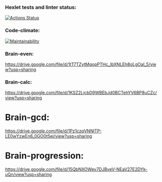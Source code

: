 ### Hexlet tests and linter status:
[![Actions Status](https://github.com/Alaiv/frontend-project-44/workflows/hexlet-check/badge.svg)](https://github.com/Alaiv/frontend-project-44/actions)


### Code-climate:
[![Maintainability](https://api.codeclimate.com/v1/badges/6b9c7aacf079a44e4774/maintainability)](https://codeclimate.com/github/Alaiv/frontend-project-44/maintainability)

### Brain-even:
https://drive.google.com/file/d/1tT7TZytMqopPTHc_lbXNLEh8oLgOaI_5/view?usp=sharing

### Brain-calc:
https://drive.google.com/file/d/1KSZ2LjcbD9WBEbJd0BCTehYV6BP8uCZc/view?usp=sharing

# Brain-gcd:
https://drive.google.com/file/d/1Pz1czqVNNlTP-LE0wYzwEn6_0GO0t5ei/view?usp=sharing

# Brain-progression:
https://drive.google.com/file/d/15QbNXOWev7DJBveV-NEaV27E2DYk-uQn/view?usp=sharing